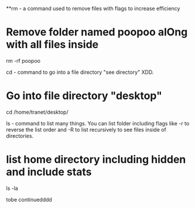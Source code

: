 
**rm - a command used to remove files with flags to increase efficiency
# Remove folder named poopoo alOng with all files inside
rm -rf poopoo

cd - command to go into a file directory "see directory" XDD.
# Go into file directory "desktop"
cd /home/tranet/desktop/

ls - command to list many things. You can list folder including flags like -r to reverse the list order and -R to list recursively to see files inside of directories.
# list home directory including hidden and include stats
ls -la

tobe continuedddd
